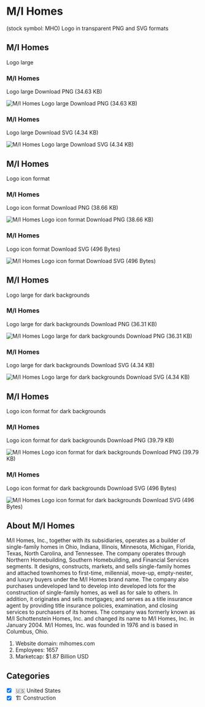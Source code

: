 # M/I Homes
 (stock symbol: MHO) Logo in transparent PNG and SVG formats

## M/I Homes
 Logo large

### M/I Homes
 Logo large Download PNG (34.63 KB)

![M/I Homes
 Logo large Download PNG (34.63 KB)](/img/orig/MHO_BIG-21bfa676.png)

### M/I Homes
 Logo large Download SVG (4.34 KB)

![M/I Homes
 Logo large Download SVG (4.34 KB)](/img/orig/MHO_BIG-de41e3d6.svg)

## M/I Homes
 Logo icon format

### M/I Homes
 Logo icon format Download PNG (38.66 KB)

![M/I Homes
 Logo icon format Download PNG (38.66 KB)](/img/orig/MHO-f3e1ffa8.png)

### M/I Homes
 Logo icon format Download SVG (496 Bytes)

![M/I Homes
 Logo icon format Download SVG (496 Bytes)](/img/orig/MHO-930fcf07.svg)

## M/I Homes
 Logo large for dark backgrounds

### M/I Homes
 Logo large for dark backgrounds Download PNG (36.31 KB)

![M/I Homes
 Logo large for dark backgrounds Download PNG (36.31 KB)](/img/orig/MHO_BIG.D-a9ae094e.png)

### M/I Homes
 Logo large for dark backgrounds Download SVG (4.34 KB)

![M/I Homes
 Logo large for dark backgrounds Download SVG (4.34 KB)](/img/orig/MHO_BIG.D-b21205ee.svg)

## M/I Homes
 Logo icon format for dark backgrounds

### M/I Homes
 Logo icon format for dark backgrounds Download PNG (39.79 KB)

![M/I Homes
 Logo icon format for dark backgrounds Download PNG (39.79 KB)](/img/orig/MHO.D-318def58.png)

### M/I Homes
 Logo icon format for dark backgrounds Download SVG (496 Bytes)

![M/I Homes
 Logo icon format for dark backgrounds Download SVG (496 Bytes)](/img/orig/MHO.D-3810960c.svg)

## About M/I Homes


M/I Homes, Inc., together with its subsidiaries, operates as a builder of single-family homes in Ohio, Indiana, Illinois, Minnesota, Michigan, Florida, Texas, North Carolina, and Tennessee. The company operates through Northern Homebuilding, Southern Homebuilding, and Financial Services segments. It designs, constructs, markets, and sells single-family homes and attached townhomes to first-time, millennial, move-up, empty-nester, and luxury buyers under the M/I Homes brand name. The company also purchases undeveloped land to develop into developed lots for the construction of single-family homes, as well as for sale to others. In addition, it originates and sells mortgages; and serves as a title insurance agent by providing title insurance policies, examination, and closing services to purchasers of its homes. The company was formerly known as M/I Schottenstein Homes, Inc. and changed its name to M/I Homes, Inc. in January 2004. M/I Homes, Inc. was founded in 1976 and is based in Columbus, Ohio.

1. Website domain: mihomes.com
2. Employees: 1657
3. Marketcap: $1.87 Billion USD


## Categories
- [x] 🇺🇸 United States
- [x] 🏗 Construction
